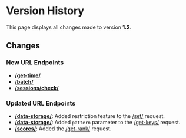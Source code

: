 # Version History

This page displays all changes made to version **1.2**.

## Changes

### New URL Endpoints

- [**/get-time/**](get-time/index.md)
- [**/batch/**](batch/index.md)
- [**/sessions/check/**](sessions/check.md)

### Updated URL Endpoints

- [**/data-storage/**](data-storage/index.md): Added restriction feature to the [/set/](data-storage/set.md) request.
- [**/data-storage/**](data-storage/index.md): Added `pattern` parameter to the [/get-keys/](data-storage/get-keys.md) request.
- [**/scores/**](scores/index.md): Added the [/get-rank/](scores/get-rank.md) request.